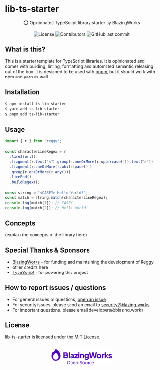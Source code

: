 # lib-ts-starter

<div align="center">
⭕ Opinionated TypeScript library starter by BlazingWorks

![License](https://img.shields.io/github/license/blazingworks/lib-ts-starter?color=%235300cf&labelColor=%230a0014&style=for-the-badge)
![Contributors](https://img.shields.io/github/contributors/blazingworks/lib-ts-starter?color=%235300cf&labelColor=%230a0014&style=for-the-badge)
![GitHub last commit](https://img.shields.io/github/last-commit/blazingworks/lib-ts-starter?color=%235300cf&labelColor=%230a0014&style=for-the-badge)

</div>

## What is this?

This is a starter template for TypeScript libraries. It is opinionated and comes with building, linting, formatting and automated semantic releasing out of the box. It is designed to be used with [pnpm](https://pnpm.io/), but it should work with npm and yarn as well.

## Installation

```sh
$ npm install ts-lib-starter
$ yarn add ts-lib-starter
$ pnpm add ts-lib-starter
```

## Usage

```js
import { r } from "reggy";

const characterLineRegex = r
  .lineStart()
  .fragment(r.text("<").group(r.oneOrMore(r.uppercase())).text(">"))
  .fragment(r.oneOrMore(r.whitespace()))
  .group(r.oneOrMore(r.any()))
  .lineEnd()
  .buildRegex();

const string = "<CASEY> Hello World!";
const match = string.match(characterLineRegex);
console.log(match[1]); // CASEY
console.log(match[2]); // Hello World!
```

## Concepts

(explain the concepts of the library here)

## Special Thanks & Sponsors

- [BlazingWorks](https://blazing.works/) - for funding and maintaining the development of Reggy
- other credits here
- [TypeScript](https://www.typescriptlang.org/) - for powering this project

## How to report issues / questions

- For general issues or questions, [open an issue](https://github.com/blazingworks/logger/issues/new)
- For security issues, please send an email to [security@blazing.works](mailto:security@blazing.works)
- For important questions, please email [developers@blazing.works](mailto:developers@blazing.works)

## License

lib-ts-starter is licensed under the [MIT License](/LICENSE).

<div align="center" style="margin-top: 30px">
<a href="https://blazing.works"><img src=".github/blazingworks_opensource.svg" alt="BlazingWorks Open-Sourcd" width="200px"></a>
</div>
